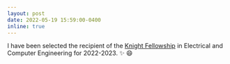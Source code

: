 ```yaml
---
layout: post
date: 2022-05-19 15:59:00-0400
inline: true
---
```


I have been selected the recipient of the [Knight Fellowship](https://ece.illinois.edu/academics/grad/fellowships/knight) in Electrical and Computer Engineering for 2022-2023. :sparkles: :smile:
